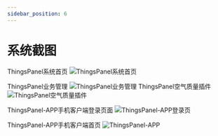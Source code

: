```yaml
---
sidebar_position: 6
---
```


# 系统截图
ThingsPanel系统首页 ![ThingsPanel系统首页](/img/thingspanel-home.png)

ThingsPanel业务管理 ![ThingsPanel业务管理](/img/thingspanel-application.png) ThingsPanel空气质量插件 ![ThingsPanel空气质量插件](/img/plugin-pm25.png)


ThingsPanel-APP手机客户端登录页面 ![ThingsPanel-APP登录页](/img/thingspanel-app-login.webp)


ThingsPanel-APP手机客户端首页 ![ThingsPanel-APP](/img/thingspanel-app-home.webp)

